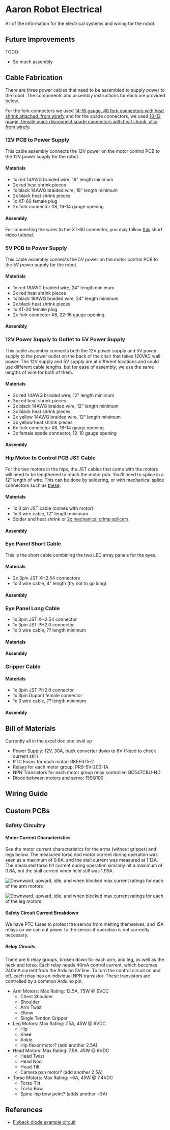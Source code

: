 # Aaron Robot Electrical
All of the information for the electrical systems and wiring for the robot.

## Future Improvements
TODO:
 - So much assembly

## Cable Fabrication
There are three power cables that need to be assembled to supply power to the robot. The components and assembly instructions for each are provided below.

For the fork connectors we used [14-16 gauge, #8 fork connectors with heat shrink attached, from wirefy](https://www.amazon.com/dp/B07YBHDBST) and for the spade connectors, we used [10-12 guage, female quick disconnect spade connectors with heat shrink, also from wirefy](https://www.amazon.com/dp/B08BP57G94).

### 12V PCB to Power Supply
This cable assembly connects the 12V power on the motor control PCB to the 12V power supply for the robot.

#### Materials
 - 1x red 14AWG braided wire, 18" length minimum
 - 2x red heat shrink pieces
 - 1x black 14AWG braided wire, 18" length minimum
 - 2x black heat shrink pieces
 - 1x XT-60 female plug
 - 2x fork connector #8, 16-14 gauge opening

#### Assembly
For connecting the wires to the XT-60 connector, you may follow [this](https://www.youtube.com/watch?v=eeDYUymM3XI) short video tutorial.


### 5V PCB to Power Supply
This cable assembly connects the 5V power on the motor control PCB to the 5V power supply for the robot.

#### Materials
 - 1x red 18AWG braided wire, 24" length minimum
 - 2x red heat shrink pieces
 - 1x black 18AWG braided wire, 24" length minimum
 - 2x black heat shrink pieces
 - 1x XT-30 female plug
 - 2x fork connector #8, 22-16 gauge opening

#### Assembly


### 12V Power Supply to Outlet to 5V Power Supply
This cable assembly connects both the 12V power supply and 5V power supply to the power outlet on the back of the chair that takes 120VAC wall power. The 12V supply and 5V supply are at different locations and could use different cable lengths, but for ease of assembly, we use the same lengths of wire for both of them.

#### Materials
 - 2x red 14AWG braided wire, 12" length minimum
 - 3x red heat shrink pieces
 - 2x black 14AWG braided wire, 12" length minimum
 - 3x black heat shrink pieces
 - 2x yellow 14AWG braided wire, 12" length minimum
 - 3x yellow heat shrink pieces
 - 6x fork connector #8, 16-14 gauge opening
 - 3x female spade connector, 12-10 gauge opening

#### Assembly


### Hip Motor to Control PCB JST Cable
For the two motors in the hips, the JST cables that come with the motors will need to be lengthened to reach the motor pcb. You'll need to splice in a 12" length of wire. This can be done by soldering, or with mechanical splice connectors such as [these](https://www.amazon.com/dp/B0DGLJJRZ5).

#### Materials
 - 1x 3 pin JST cable (comes with motor)
 - 1x 3 wire cable, 12" length minimum
 - Solder and heat shrink or [2x mechanical crimp splicers](https://www.amazon.com/dp/B0DGLJJRZ5).

#### Assembly

### Eye Panel Short Cable
This is the short cable combining the two LED array panels for the eyes.

#### Materials
 - 2x 3pin JST XH2.54 connectors
 - 1x 3 wire cable, 4" length (try not to go long)

#### Assembly


### Eye Panel Long Cable
 - 1x 3pin JST XH2.54 connector
 - 1x 3pin JST PH2.0 connector
 - 1x 3 wire cable, ?? length minimum

#### Materials

#### Assembly


### Gripper Cable


#### Materials
 - 1x 3pin JST PH2.0 connector
 - 1x 3pin Dupont female connector
 - 1x 3 wire cable, ?? length minimum

#### Assembly






## Bill of Materials
Currently all in the excel doc one level up

 - Power Supply: 12V, 30A, buck converter down to 6V (Need to check current still)
 - PTC Fuses for each motor: RKEF075-2
 - Relays for each motor group: PR9-5V-200-1A
 - NPN Transistors for each motor group relay controller: BC547CBU-ND
 - Diode between motors and servo: 15SQ100

## Wiring Guide


## Custom PCBs


### Safety Circuitry


#### Motor Current Characteristics

See the motor current characteristics for the arms (without gripper) and legs below. The measured torso nod motor current during operation was seen as a maximum of 0.6A, and the stall current was measured at 1.12A. The measured torso tilt current during operation similarly hit a maximum of 0.6A, but the stall current when held still was 1.99A.

![Downward, upward, idle, and when blocked max current ratings for each of the arm motors](res/ArmCurrentRatings.png?raw=true "Arm Current Ratings")

![Downward, upward, idle, and when blocked max current ratings for each of the leg motors](res/LegCurrentRatings.png?raw=true "Leg Current Ratings")



#### Safety Circuit Current Breakdown
We have PTC fuses to protect the servos from melting themselves, and 15A relays so we can cut power to the servos if operation is not currently necessary.


##### Relay Circuits
There are 6 relay groups, broken down for each arm, and leg, as well as the neck and torso. Each relay needs 40mA control current, which becomes 240mA current from the Arduino 5V line. To turn the control circuit on and off, each relay has an individual NPN transistor. These transistors are controlled by a common Arduino pin.

 - Arm Motors: Max Rating: 12.5A, 75W @ 6VDC
    - Chest Shoulder
    - Shoulder
    - Arm Twist
    - Elbow
    - Single Tendon Gripper
 - Leg Motors: Max Rating: 7.5A, 45W @ 6VDC
    - Hip
    - Knee
    - Ankle
    - Hip flexor motor? (add another 2.5A)
 - Head Motors: Max Rating: 7.5A, 45W @ 6VDC
    - Head Twist
    - Head Nod
    - Head Tilt
    - Camera pan motor? (add another 2.5A)
 - Torso Motors: Max Rating: ~6A, 45W @ 7.4VDC
    - Torso Tilt
    - Torso Bow
    - Spine-hip bow point? (adds another ~3A)



## References
 - [Flyback diode example circuit](https://blog.mbedded.ninja/electronics/components/relays/)